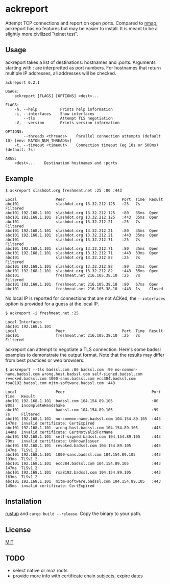 # ackreport

Attempt TCP connections and report on open ports.
Compared to [nmap](https://nmap.org/), ackreport has no features but may be easier to install.
It is meant to be a slightly more civilized "telnet test".

## Usage

ackreport takes a list of destinations: hostnames and :ports.
Arguments starting with : are interpretted as port numbers.
For hostnames that return multiple IP addresses, all addresses will be checked.

```
ackreport 0.2.1

USAGE:
    ackreport [FLAGS] [OPTIONS] <dest>...

FLAGS:
    -h, --help          Prints help information
    -i, --interfaces    Show interfaces
        --tls           Attempt TLS negotiation
    -V, --version       Prints version information

OPTIONS:
        --threads <threads>    Parallel connection attempts (default 10) [env: RAYON_NUM_THREADS=]
    -t, --timeout <timeout>    Connection timeout (eg 10s or 500ms) [default: 7s]

ARGS:
    <dest>...    Destination hostnames and :ports
```

## Example

```
$ ackreport slashdot.org freshmeat.net :25 :80 :443
```

```
Local                 Peer                         Port  Time  Result
abc101                slashdot.org 13.32.212.125   :25   7s    Filtered
abc101 192.168.1.101  slashdot.org 13.32.212.125   :80   35ms  Open
abc101 192.168.1.101  slashdot.org 13.32.212.125   :443  35ms  Open
abc101                slashdot.org 13.32.212.21    :25   7s    Filtered
abc101 192.168.1.101  slashdot.org 13.32.212.21    :80   35ms  Open
abc101 192.168.1.101  slashdot.org 13.32.212.21    :443  35ms  Open
abc101                slashdot.org 13.32.212.71    :25   7s    Filtered
abc101 192.168.1.101  slashdot.org 13.32.212.71    :80   35ms  Open
abc101 192.168.1.101  slashdot.org 13.32.212.71    :443  33ms  Open
abc101                slashdot.org 13.32.212.82    :25   7s    Filtered
abc101 192.168.1.101  slashdot.org 13.32.212.82    :80   33ms  Open
abc101 192.168.1.101  slashdot.org 13.32.212.82    :443  35ms  Open
abc101                freshmeat.net 216.105.38.10  :25   7s    Filtered
abc101 192.168.1.101  freshmeat.net 216.105.38.10  :80   67ms  Open
abc101                freshmeat.net 216.105.38.10  :443  1s    Closed
```

No local IP is reported for connections that are not ACKed, the `--interfaces` option
is provided for a guess at the local IP.

```
$ ackreport -i freshmeat.net :25
```

```
Local Interfaces
abc101 192.168.1.101
Local                 Peer                         Port  Time  Result
abc101                freshmeat.net 216.105.38.10  :25   7s    Filtered
```

ackreport can attempt to negotiate a TLS connection.
Here's some badssl examples to demonstrate the output format.
Note that the results may differ from best practices or web browsers.

```
$ ackreport --tls badssl.com :80 badssl.com :99 no-common-name.badssl.com wrong.host.badssl.com self-signed.badssl.com revoked.badssl.com 1000-sans.badssl.com ecc384.badssl.com rsa8192.badssl.com mitm-software.badssl.com :443
```

```
Local                 Peer                                      Port  Time   Result
abc101 192.168.1.101  badssl.com 104.154.89.105                 :80   80ms   IncompleteHandshake
abc101                badssl.com 104.154.89.105                 :99   7s     Filtered
abc101 192.168.1.101  no-common-name.badssl.com 104.154.89.105  :443  147ms  invalid certificate: CertExpired
abc101 192.168.1.101  wrong.host.badssl.com 104.154.89.105      :443  144ms  invalid certificate: CertNotValidForName
abc101 192.168.1.101  self-signed.badssl.com 104.154.89.105     :443  79ms   invalid certificate: UnknownIssuer
abc101 192.168.1.101  revoked.badssl.com 104.154.89.105         :443  147ms  TLSv1_2
abc101 192.168.1.101  1000-sans.badssl.com 104.154.89.105       :443  193ms  TLSv1_2
abc101 192.168.1.101  ecc384.badssl.com 104.154.89.105          :443  147ms  TLSv1_2
abc101 192.168.1.101  rsa8192.badssl.com 104.154.89.105         :443  163ms  TLSv1_2
abc101 192.168.1.101  mitm-software.badssl.com 104.154.89.105   :443  145ms  invalid certificate: CertExpired
```

## Installation

[rustup](https://www.rust-lang.org/learn/get-started) and `cargo build --release`.
Copy the binary to your path.

## License
[MIT](https://choosealicense.com/licenses/mit/)

## TODO

- select native or moz roots
- provide more info with certificate chain subjects, expire dates

